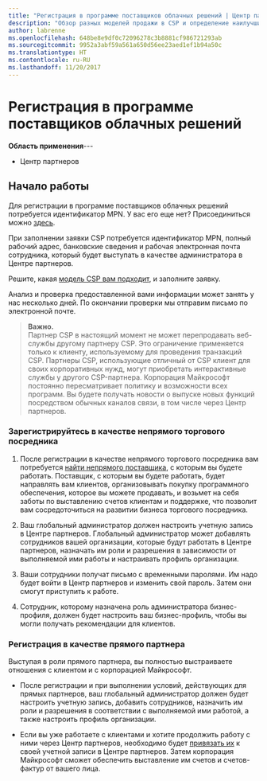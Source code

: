 ```yaml
---
title: "Регистрация в программе поставщиков облачных решений | Центр партнеров"
description: "Обзор разных моделей продажи в CSP и определение наилучшим образом подходящей для вашего бизнеса"
author: labrenne
ms.openlocfilehash: 648be8e9df0c72096278c3b8881cf986721293ab
ms.sourcegitcommit: 9952a3abf59a561a650d56ee23aed1ef1b94a50c
ms.translationtype: HT
ms.contentlocale: ru-RU
ms.lasthandoff: 11/20/2017
---
```

# <a name="enroll-in-the-cloud-solution-provider-program"></a>Регистрация в программе поставщиков облачных решений

**Область применения**---

-  Центр партнеров


## <a name="get-started"></a>Начало работы

Для регистрации в программе поставщиков облачных решений потребуется идентификатор MPN. У вас его еще нет? Присоединиться можно [здесь](https://epe.mspartner.microsoft.com/EPE/portal/en-US?partnerid=).

При заполнении заявки CSP потребуется идентификатор MPN, полный рабочий адрес, банковские сведения и рабочая электронная почта сотрудника, который будет выступать в качестве администратора в Центре партнеров.

Решите, какая [модель CSP вам подходит](http://partner-l1.microsoft.com/cloud-solution-provider-direct-or-indirect.html?ocid=cx-pcprograms-cspprogram-tellusmorebusiness), и заполните заявку. 

Анализ и проверка предоставленной вами информации может занять у нас несколько дней. По окончании проверки мы отправим письмо по электронной почте.

>**Важно.**<br> Партнер CSP в настоящий момент не может перепродавать веб-службы другому партнеру CSP. Это ограничение применяется только к клиенту, используемому для проведения транзакций CSP. Партнеры CSP, использующие отличный от CSP клиент для своих корпоративных нужд, могут приобретать интерактивные службы у другого CSP-партнера. Корпорация Майкрософт постоянно пересматривает политику и возможности всех программ. Вы будете получать новости о выпуске новых функций посредством обычных каналов связи, в том числе через Центр партнеров.

### <a name="enroll-as-an-indirect-reseller"></a>Зарегистрируйтесь в качестве непрямого торгового посредника

1. После регистрации в качестве непрямого торгового посредника вам потребуется [найти непрямого поставщика](https://partnercenter.microsoft.com/partner/find-a-provider), с которым вы будете работать. Поставщик, с которым вы будете работать, будет направлять вам клиентов, организовывать покупку программного обеспечения, которое вы можете продавать, и возьмет на себя заботы по выставлению счетов клиентам и поддержке, что позволит вам сосредоточиться на развитии бизнеса торгового посредника.

2. Ваш глобальный администратор должен настроить учетную запись в Центре партнеров. Глобальный администратор может добавлять сотрудников вашей организации, которые будут работать в Центре партнеров, назначать им роли и разрешения в зависимости от выполняемой ими работы и настраивать профиль организации.

3. Ваши сотрудники получат письмо с временными паролями. Им надо будет войти в Центр партнеров и изменить свой пароль. Затем они смогут приступить к работе.

4. Сотрудник, которому назначена роль администратора бизнес-профиля, должен будет настроить ваш бизнес-профиль, чтобы вы могли получать рекомендации для клиентов.

### <a name="enroll-as-a-direct-partner"></a>Регистрация в качестве прямого партнера

Выступая в роли прямого партнера, вы полностью выстраиваете отношения с клиентом и с корпорацией Майкрософт.

- После регистрации и при выполнении условий, действующих для прямых партнеров, ваш глобальный администратор должен будет настроить учетную запись, добавить сотрудников, назначить им роли и разрешения в соответствии с выполняемой ими работой, а также настроить профиль организации. 

- Если вы уже работаете с клиентами и хотите продолжить работу с ними через Центр партнеров, необходимо будет [привязать их](request-a-relationship-with-a-customer.md) к своей учетной записи в Центре партнеров.  Затем корпорация Майкрософт сможет обеспечить выставление им счетов и счетов-фактур от вашего лица. 






